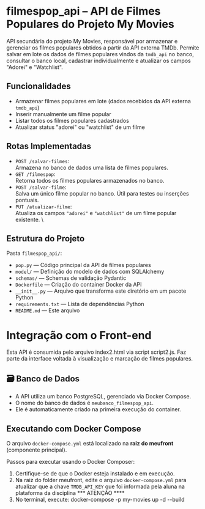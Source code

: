 # filmespop_api – API de Filmes Populares do Projeto My Movies

API secundária do projeto My Movies, responsável por armazenar e gerenciar os filmes populares obtidos a partir da API externa TMDb. Permite salvar em lote os dados de filmes populares vindos da `tmdb_api` no banco, consultar o banco local, cadastrar individualmente e atualizar os campos "Adorei" e "Watchlist".

## Funcionalidades

- Armazenar filmes populares em lote (dados recebidos da API externa `tmdb_api`)
- Inserir manualmente um filme popular
- Listar todos os filmes populares cadastrados
- Atualizar status "adorei" ou "watchlist" de um filme

## Rotas Implementadas

- `POST /salvar-filmes`:  
  Armazena no banco de dados uma lista de filmes populares. 
- `GET /filmespop`:  
  Retorna todos os filmes populares armazenados no banco.
- `POST /salvar-filme`:  
  Salva um único filme popular no banco. Útil para testes ou inserções pontuais.
- `PUT /atualizar-filme`:  
  Atualiza os campos `"adorei"` e `"watchlist"` de um filme popular existente. \


## Estrutura do Projeto

Pasta `filmespop_api/`:

- `pop.py` — Código principal da API de filmes populares
- `model/` — Definição do modelo de dados com SQLAlchemy
- `schemas/` — Schemas de validação Pydantic
- `Dockerfile` — Criação do container Docker da API
- `__init__.py` — Arquivo que transforma este diretório em um pacote Python
- `requirements.txt` — Lista de dependências Python
- `README.md` — Este arquivo

# Integração com o Front-end

Esta API é consumida pelo arquivo index2.html via script script2.js. Faz parte da interface voltada à visualização e marcação de filmes populares.


## 🗃️ Banco de Dados

- A API utiliza um banco PostgreSQL, gerenciado via Docker Compose.
- O nome do banco de dados é `meubanco_filmespop_api`.
- Ele é automaticamente criado na primeira execução do container.

## Executando com Docker Compose

O arquivo `docker-compose.yml` está localizado na **raiz do meufront** (componente principal).

Passos para executar usando o Docker Composer:

1. Certifique-se de que o Docker esteja instalado e em execução.
2. Na raiz do folder meufront, edite o arquivo `docker-compose.yml` para atualizar que a chave `TMDB_API_KEY` que foi informada pela aluna na plataforma da disciplina   *** ATENÇÃO ****
3. No terminal, execute:
docker-compose -p my-movies up -d --build
